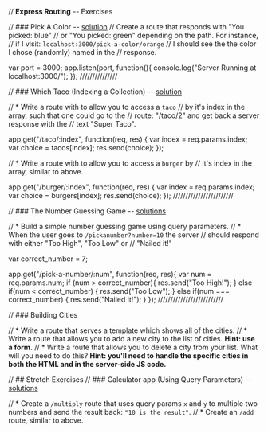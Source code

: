 // **Express Routing** -- Exercises


// ### Pick A Color -- [solution](solutions.md)
// Create a route that responds with "You picked: blue" 
// or "You picked: green" depending on the path. For instance, 
// if I visit: `localhost:3000/pick-a-color/orange` 
// I should see the the color I chose (randomly) named in the 
// response.

var port = 3000;
app.listen(port, function(){
  console.log("Server Running at localhost:3000/");
});
///////////////


// ### Which Taco (Indexing a Collection) -- [solution](solutions.md)

// * Write a route with to allow you to access a `taco` 
// by it's index in the array, such that one could go to the 
// route: "/taco/2" and get back a server response with the 
// text "Super Taco".

app.get("/taco/:index", function(req, res) {
    var index = req.params.index;
    var choice = tacos[index];
    res.send(choice);
});

// * Write a route with to allow you to access a `burger` by 
// it's index in the array, similar to above.

app.get("/burger/:index", function(req, res) {
    var index = req.params.index;
    var choice = burgers[index];
    res.send(choice);
});
////////////////////////

// ### The Number Guessing Game -- [solutions](solutions.md)

// * Build a simple number guessing game using query parameters.
// * When the user goes to `/pickanumber?number=10` the server 
// should respond with either "Too High", "Too Low" or 
// "Nailed it!"

var correct_number = 7;

app.get("/pick-a-number/:num", function(req, res){
  var num = req.params.num;
  if (num > correct_number){
    res.send("Too High!");
  } 
  else if(num < correct_number) {
    res.send("Too Low");
  } 
  else if(num === correct_number) {
    res.send("Nailed it!");
  }
});
//////////////////////////

// ### Building Cities

// * Write a route that serves a template which shows all of the cities.
// * Write a route that allows you to add a new city to the list of cities. **Hint: use a form.**
// * Write a route that allows you to delete a city from your list. What will you need to do this? **Hint: you'll need to handle the specific cities in both the HTML and in the server-side JS code.**

// ## Stretch Exercises
// ### Calculator app (Using Query Parameters) -- [solutions](solutions.md)

// * Create a `/multiply` route that uses query params `x` and `y` to multiple two numbers and send the result back: `"10 is the result"`.
// * Create an `/add` route, similar to above.
